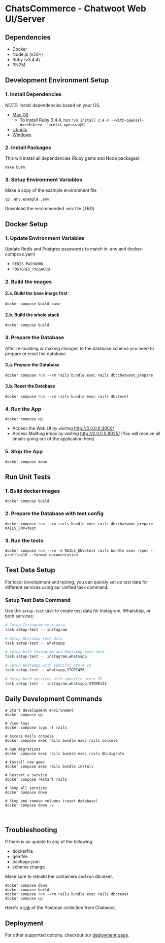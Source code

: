 
# ChatsCommerce - Chatwoot Web UI/Server

## Dependencies
- Docker
- Node.js (v20+)
- Ruby (v3.4.4)
- PNPM

## Development Environment Setup
### 1. Install Dependencies
*NOTE:* Install dependencies based on your OS.

- [Mac OS](https://developers.chatwoot.com/contributing-guide/environment-setup/mac-os)
  - To install Ruby 3.4.4, run `rvm install 3.4.4 --with-openssl-dir=$(brew --prefix openssl@3)`
- [Ubuntu](https://developers.chatwoot.com/contributing-guide/environment-setup/ubuntu)
- [Windows](https://developers.chatwoot.com/contributing-guide/environment-setup/windows)

### 2. Install Packages
This will install all dependencies (Ruby gems and Node packages)
```
make burn 
```

### 3. Setup Environment Variables
Make a copy of the example environment file
```
cp .env.example .env
```
Download the recommended .env file 
[TBD]

## Docker Setup
### 1. Update Environment Variables
Update Redis and Postgres passwords to match in .env and docker-compose.yaml
- `REDIS_PASSWORD`
- `POSTGRES_PASSWORD`

### 2. Build the images
#### 2.a. Build the base image first
```
docker compose build base
```
#### 2.b. Build the whole stack
```
docker compose build
```

### 3. Prepare the Database
After re-building or making changes to the database schema you need to prepare or reset the database.
#### 3.a. Prepare the Database
```
docker compose run --rm rails bundle exec rails db:chatwoot_prepare
```
#### 3.b. Reset the Database
```
docker compose run --rm rails bundle exec rails db:reset
```

### 4. Run the App
```
docker compose up
```

* Access the Web UI by visiting http://0.0.0.0:3000/
* Access Mailhog inbox by visiting http://0.0.0.0:8025/ (You will receive all emails going out of the application here)

### 5. Stop the App
```
docker compose down
```

## Run Unit Tests
### 1. Build docker images
```
docker compose build
```

### 2. Prepare the Database with test config
```
docker compose run --rm rails bundle exec rails db:chatwoot_prepare RAILS_ENV=test
```

### 3. Run the tests
```
docker compose run --rm -e RAILS_ENV=test rails bundle exec rspec --profile=10 --format documentation
```

## Test Data Setup
For local development and testing, you can quickly set up test data for different services using our unified task command.

### Setup Test Data Command
Use the `setup-test` task to create test data for Instagram, WhatsApp, or both services:

```bash
# Setup Instagram test data
task setup-test -- instagram

# Setup WhatsApp test data
task setup-test -- whatsapp

# Setup both Instagram and WhatsApp test data
task setup-test -- instagram,whatsapp

# Setup WhatsApp with specific store ID
task setup-test -- whatsapp,STORE456

# Setup both services with specific store ID
task setup-test -- instagram,whatsapp,STORE123
```

## Daily Development Commands

```
# Start development environment
docker compose up

# View logs
docker compose logs -f rails

# Access Rails console
docker compose exec rails bundle exec rails console

# Run migrations
docker compose exec rails bundle exec rails db:migrate

# Install new gems
docker compose exec rails bundle install

# Restart a service
docker compose restart rails

# Stop all services
docker compose down

# Stop and remove volumes (reset database)
docker compose down -v
```
​

## Troubleshooting
If there is an update to any of the following:

* dockerfile
* gemfile
* package.json
* schema change

Make sure to rebuild the containers and run db:reset.

```
docker compose down
docker compose build
docker compose run --rm rails bundle exec rails db:reset
docker compose up
```

Here's a [link](https://www.postman.com/chatwoot/chatwoot-apis/overview) of the Postman collection from Chatwoot.

## Deployment

For other supported options, checkout our [deployment page](https://chatwoot.com/deploy).


